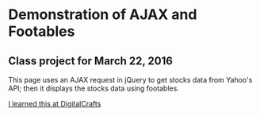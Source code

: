 # Demonstration of AJAX and Footables

## Class project for March 22, 2016

This page uses an AJAX request in jQuery to get stocks data from Yahoo's API; then it displays the stocks data using footables.

[I learned this at DigitalCrafts](https://www.digitalcrafts.com)
